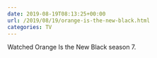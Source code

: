 ```yaml
---
date: 2019-08-19T08:13:25+00:00
url: /2019/08/19/orange-is-the-new-black.html
categories: TV
---
```

Watched Orange Is the New Black season 7.




